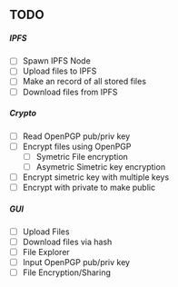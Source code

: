 ## TODO

##### IPFS

  * [ ] Spawn IPFS Node
  * [ ] Upload files to IPFS
  * [ ] Make an record of all stored files
  * [ ] Download files from IPFS

##### Crypto

  * [ ] Read OpenPGP pub/priv key
  * [ ] Encrypt files using OpenPGP
    - [ ] Symetric File encryption
    - [ ] Asymetric Simetric key encryption
  * [ ] Encrypt simetric key with multiple keys
  * [ ] Encrypt with private to make public 

##### GUI

  * [ ] Upload Files
  * [ ] Download files via hash
  * [ ] File Explorer
  * [ ] Input OpenPGP pub/priv key
  * [ ] File Encryption/Sharing
